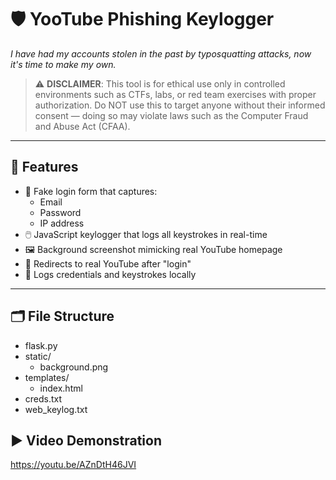 # 🛡️ YooTube Phishing Keylogger 

*I have had my accounts stolen in the past by typosquatting attacks, now it's time to make my own.*

> ⚠️ **DISCLAIMER**: This tool is for ethical use only in controlled environments such as CTFs, labs, or red team exercises with proper authorization. Do NOT use this to target anyone without their informed consent — doing so may violate laws such as the Computer Fraud and Abuse Act (CFAA).

---

## 🚀 Features

- 🔐 Fake login form that captures:
  - Email
  - Password
  - IP address
- 🖱️ JavaScript keylogger that logs all keystrokes in real-time
- 🖼️ Background screenshot mimicking real YouTube homepage
- 🔁 Redirects to real YouTube after "login"
- 💾 Logs credentials and keystrokes locally

---

## 🗂️ File Structure
  - flask.py
  - static/
    - background.png
  - templates/
    - index.html
  - creds.txt
  - web_keylog.txt

## ▶️ Video Demonstration
https://youtu.be/AZnDtH46JVI
